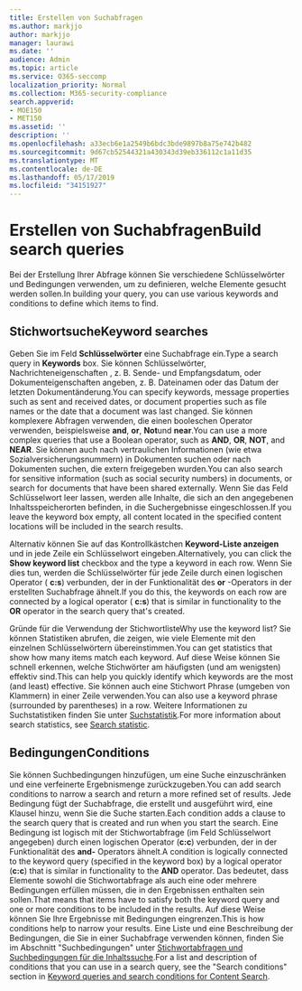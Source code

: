```yaml
---
title: Erstellen von Suchabfragen
ms.author: markjjo
author: markjjo
manager: laurawi
ms.date: ''
audience: Admin
ms.topic: article
ms.service: O365-seccomp
localization_priority: Normal
ms.collection: M365-security-compliance
search.appverid:
- MOE150
- MET150
ms.assetid: ''
description: ''
ms.openlocfilehash: a33ecb6e1a2549b6bdc3bde9897b8a75e742b482
ms.sourcegitcommit: 9d67cb52544321a430343d39eb336112c1a11d35
ms.translationtype: MT
ms.contentlocale: de-DE
ms.lasthandoff: 05/17/2019
ms.locfileid: "34151927"
---
```

# <a name="build-search-queries"></a><span data-ttu-id="23da7-102">Erstellen von Suchabfragen</span><span class="sxs-lookup"><span data-stu-id="23da7-102">Build search queries</span></span>

<span data-ttu-id="23da7-103">Bei der Erstellung Ihrer Abfrage können Sie verschiedene Schlüsselwörter und Bedingungen verwenden, um zu definieren, welche Elemente gesucht werden sollen.</span><span class="sxs-lookup"><span data-stu-id="23da7-103">In building your query, you can use various keywords and conditions to define which items to find.</span></span>

## <a name="keyword-searches"></a><span data-ttu-id="23da7-104">Stichwortsuche</span><span class="sxs-lookup"><span data-stu-id="23da7-104">Keyword searches</span></span>

<span data-ttu-id="23da7-105">Geben Sie im Feld **Schlüsselwörter** eine Suchabfrage ein.</span><span class="sxs-lookup"><span data-stu-id="23da7-105">Type a search query in **Keywords** box.</span></span> <span data-ttu-id="23da7-106">Sie können Schlüsselwörter, Nachrichteneigenschaften , z. B. Sende- und Empfangsdatum, oder Dokumenteigenschaften angeben, z. B. Dateinamen oder das Datum der letzten Dokumentänderung.</span><span class="sxs-lookup"><span data-stu-id="23da7-106">You can specify keywords, message properties such as sent and received dates, or document properties such as file names or the date that a document was last changed.</span></span> <span data-ttu-id="23da7-107">Sie können komplexere Abfragen verwenden, die einen booleschen Operator verwenden, beispielsweise **and**, **or**, **Not**und **near**.</span><span class="sxs-lookup"><span data-stu-id="23da7-107">You can use a more complex queries that use a Boolean operator, such as **AND**, **OR**, **NOT**, and **NEAR**.</span></span> <span data-ttu-id="23da7-108">Sie können auch nach vertraulichen Informationen (wie etwa Sozialversicherungsnummern) in Dokumenten suchen oder nach Dokumenten suchen, die extern freigegeben wurden.</span><span class="sxs-lookup"><span data-stu-id="23da7-108">You can also search for sensitive information (such as social security numbers) in documents, or search for documents that have been shared externally.</span></span> <span data-ttu-id="23da7-109">Wenn Sie das Feld Schlüsselwort leer lassen, werden alle Inhalte, die sich an den angegebenen Inhaltsspeicherorten befinden, in die Suchergebnisse eingeschlossen.</span><span class="sxs-lookup"><span data-stu-id="23da7-109">If you leave the keyword box empty, all content located in the specified content locations will be included in the search results.</span></span>
    
<span data-ttu-id="23da7-110">Alternativ können Sie auf das Kontrollkästchen **Keyword-Liste anzeigen** und in jede Zeile ein Schlüsselwort eingeben.</span><span class="sxs-lookup"><span data-stu-id="23da7-110">Alternatively, you can click the **Show keyword list** checkbox and the type a keyword in each row.</span></span> <span data-ttu-id="23da7-111">Wenn Sie dies tun, werden die Schlüsselwörter für jede Zeile durch einen logischen Operator ( **c:s**) verbunden, der in der Funktionalität des **or** -Operators in der erstellten Suchabfrage ähnelt.</span><span class="sxs-lookup"><span data-stu-id="23da7-111">If you do this, the keywords on each row are connected by a logical operator ( **c:s**) that is similar in functionality to the **OR** operator in the search query that's created.</span></span> 
    
<span data-ttu-id="23da7-112">Gründe für die Verwendung der Stichwortliste</span><span class="sxs-lookup"><span data-stu-id="23da7-112">Why use the keyword list?</span></span> <span data-ttu-id="23da7-113">Sie können Statistiken abrufen, die zeigen, wie viele Elemente mit den einzelnen Schlüsselwörtern übereinstimmen.</span><span class="sxs-lookup"><span data-stu-id="23da7-113">You can get statistics that show how many items match each keyword.</span></span> <span data-ttu-id="23da7-114">Auf diese Weise können Sie schnell erkennen, welche Stichwörter am häufigsten (und am wenigsten) effektiv sind.</span><span class="sxs-lookup"><span data-stu-id="23da7-114">This can help you quickly identify which keywords are the most (and least) effective.</span></span> <span data-ttu-id="23da7-115">Sie können auch eine Stichwort Phrase (umgeben von Klammern) in einer Zeile verwenden.</span><span class="sxs-lookup"><span data-stu-id="23da7-115">You can also use a keyword phrase (surrounded by parentheses) in a row.</span></span> <span data-ttu-id="23da7-116">Weitere Informationen zu Suchstatistiken finden Sie unter [Suchstatistik](search-statistics.md).</span><span class="sxs-lookup"><span data-stu-id="23da7-116">For more information about search statistics, see [Search statistic](search-statistics.md).</span></span>

## <a name="conditions"></a><span data-ttu-id="23da7-117">Bedingungen</span><span class="sxs-lookup"><span data-stu-id="23da7-117">Conditions</span></span>
    
<span data-ttu-id="23da7-118">Sie können Suchbedingungen hinzufügen, um eine Suche einzuschränken und eine verfeinerte Ergebnismenge zurückzugeben.</span><span class="sxs-lookup"><span data-stu-id="23da7-118">You can add search conditions to narrow a search and return a more refined set of results.</span></span> <span data-ttu-id="23da7-119">Jede Bedingung fügt der Suchabfrage, die erstellt und ausgeführt wird, eine Klausel hinzu, wenn Sie die Suche starten.</span><span class="sxs-lookup"><span data-stu-id="23da7-119">Each condition adds a clause to the search query that is created and run when you start the search.</span></span> <span data-ttu-id="23da7-120">Eine Bedingung ist logisch mit der Stichwortabfrage (im Feld Schlüsselwort angegeben) durch einen logischen Operator (**c:c**) verbunden, der in der Funktionalität des **and-** Operators ähnelt.</span><span class="sxs-lookup"><span data-stu-id="23da7-120">A condition is logically connected to the keyword query (specified in the keyword box) by a logical operator (**c:c**) that is similar in functionality to the **AND** operator.</span></span> <span data-ttu-id="23da7-121">Das bedeutet, dass Elemente sowohl die Stichwortabfrage als auch eine oder mehrere Bedingungen erfüllen müssen, die in den Ergebnissen enthalten sein sollen.</span><span class="sxs-lookup"><span data-stu-id="23da7-121">That means that items have to satisfy both the keyword query and one or more conditions to be included in the results.</span></span> <span data-ttu-id="23da7-122">Auf diese Weise können Sie Ihre Ergebnisse mit Bedingungen eingrenzen.</span><span class="sxs-lookup"><span data-stu-id="23da7-122">This is how conditions help to narrow your results.</span></span> <span data-ttu-id="23da7-123">Eine Liste und eine Beschreibung der Bedingungen, die Sie in einer Suchabfrage verwenden können, finden Sie im Abschnitt "Suchbedingungen" unter [Stichwortabfragen und Suchbedingungen für die Inhaltssuche](../keyword-queries-and-search-conditions.md#search-conditions).</span><span class="sxs-lookup"><span data-stu-id="23da7-123">For a list and description of conditions that you can use in a search query, see the "Search conditions" section in [Keyword queries and search conditions for Content Search](../keyword-queries-and-search-conditions.md#search-conditions).</span></span>


